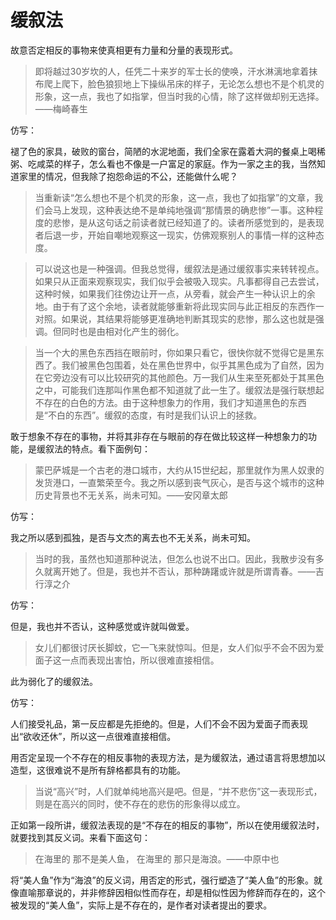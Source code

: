 # 缓叙法

故意否定相反的事物来使真相更有力量和分量的表现形式。

>即将越过30岁坎的人，任凭二十来岁的军士长的使唤，汗水淋漓地拿着抹布爬上爬下，脸色狼狈地上下操纵吊床的样子，无论怎么想也不是个机灵的形象，这一点，我也了如指掌，但当时我的心情，除了这样做却别无选择。——梅崎春生

仿写：

褪了色的家具，破败的窗台，简陋的水泥地面，我们全家在露着大洞的餐桌上喝稀粥、吃咸菜的样子，怎么看也不像是一户富足的家庭。作为一家之主的我，当然知道家里的情况，但我除了抱怨命运的不公，还能做什么呢？

>当重新读“怎么想也不是个机灵的形象，这一点，我也了如指掌”的文章，我们会马上发现，这种表达绝不是单纯地强调“那情景的确悲惨”一事。这种程度的悲惨，是从这句话之前读者就已经知道了的。读者所感觉到的，是表现者后退一步，开始自嘲地观察这一现实，仿佛观察别人的事情一样的这种态度。

>可以说这也是一种强调。但我总觉得，缓叙法是通过缓叙事实来转转视点。如果只从正面来观察现实，我们似乎会被吸入现实。凡事都得自己去尝试，这种时候，如果我们往傍边让开一点，从旁看，就会产生一种认识上的余地。由于有了这个余地，读者就能够重新将此现实同与此正相反的东西作一对照。如果说，其结果将能够更准确地判断其现实的悲惨，那么这也就是强调。但同时也是由相对化产生的弱化。

>当一个大的黑色东西挡在眼前时，你如果只看它，很快你就不觉得它是黑东西了。我们被黑色包围着，处在黑色世界中，似乎其黑色成为了自然，因为在它旁边没有可以比较研究的其他颜色。万一我们从生来至死都处于其黑色之中，可能我们连那叫作黑色都不知道就了此一生了。缓叙法是强行联想起不存在的白色的方法。由于这种想象力的作用，我们才知道黑色的东西是“不白的东西”。缓叙的态度，有时是我们认识上的拯救。

敢于想象不存在的事物，并将其非存在与眼前的存在做比较这样一种想象力的功能，是缓叙法的特点。看下面例句：

>蒙巴萨城是一个古老的港口城市，大约从15世纪起，那里就作为黑人奴隶的发货港口，一直繁荣至今。我之所以感到丧气灰心，是否与这个城市的这种历史背景也不无关系，尚未可知。——安冈章太郎

仿写：

我之所以感到孤独，是否与文杰的离去也不无关系，尚未可知。

>当时的我，虽然也知道那种说法，但怎么也说不出口。因此，我散步没有多久就离开她了。但是，我也并不否认，那种踌躇或许就是所谓青春。——吉行淳之介

仿写：

但是，我也并不否认，这种感觉或许就叫做爱。

>女儿们都很讨厌长脚蚊，它一飞来就惊叫。但是，女人们似乎不会不因为爱面子这一点而表现出害怕，所以很难直接相信。

此为弱化了的缓叙法。

仿写：

人们接受礼品，第一反应都是先拒绝的。但是，人们不会不因为爱面子而表现出“欲收还休”，所以这一点很难直接相信。

用否定呈现一个不存在的相反事物的表现方法，是为缓叙法，通过语言将思想加以造型，这很难说不是所有辞格都具有的功能。

>当说“高兴”时，人们就单纯地高兴是吧。但是，“并不悲伤”这一表现形式，则是在高兴的同时，使不存在的悲伤的形象得以成立。

正如第一段所讲，缓叙法表现的是“不存在的相反的事物”，所以在使用缓叙法时，就要找到其反义词。来看下面这句：

>在海里的
那不是美人鱼，
在海里的
那只是海浪。——中原中也

将“美人鱼”作为“海浪”的反义词，用否定的形式，强行塑造了“美人鱼”的形象。就像直喻那章说的，并非修辞因相似性而存在，却是相似性因为修辞而存在的，这个被发现的“美人鱼”，实际上是不存在的，是作者对读者提出的要求。